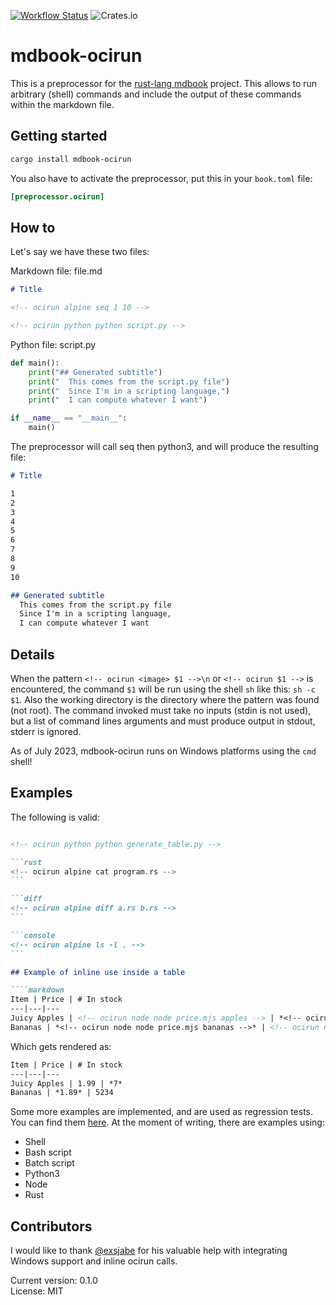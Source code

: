 [![Workflow Status](https://github.com/ettoreleandrotognoli/mdbook-ocirun/actions/workflows/main.yml/badge.svg)](https://github.com/ettoreleandrotognoli/mdbook-ocirun/actions?query=workflow%3A%22main%22)
![Crates.io](https://img.shields.io/crates/l/mdbook-ocirun)

# mdbook-ocirun

This is a preprocessor for the [rust-lang mdbook](https://github.com/rust-lang/mdBook) project. This allows to run arbitrary (shell) commands and include the output of these commands within the markdown file.

## Getting started

```sh
cargo install mdbook-ocirun
```

You also have to activate the preprocessor, put this in your `book.toml` file:

```toml
[preprocessor.ocirun]
```

## How to

Let's say we have these two files:

Markdown file: file.md

```markdown
# Title

<!-- ocirun alpine seq 1 10 -->

<!-- ocirun python python script.py -->

```

Python file: script.py

```python
def main():
    print("## Generated subtitle")
    print("  This comes from the script.py file")
    print("  Since I'm in a scripting language,")
    print("  I can compute whatever I want")

if __name__ == "__main__":
    main()

```

The preprocessor will call seq then python3, and will produce the resulting file:

```markdown
# Title

1
2
3
4
5
6
7
8
9
10

## Generated subtitle
  This comes from the script.py file
  Since I'm in a scripting language,
  I can compute whatever I want


```

## Details

When the pattern `<!-- ocirun <image> $1 -->\n` or `<!-- ocirun $1 -->` is encountered, the command `$1` will be run using the shell `sh` like this: `sh -c $1`.
Also the working directory is the directory where the pattern was found (not root).
The command invoked must take no inputs (stdin is not used), but a list of command lines arguments and must produce output in stdout, stderr is ignored.

As of July 2023, mdbook-ocirun runs on Windows platforms using the `cmd` shell!

## Examples

The following is valid:

````markdown

<!-- ocirun python python generate_table.py -->

```rust
<!-- ocirun alpine cat program.rs -->
```

```diff
<!-- ocirun alpine diff a.rs b.rs -->
```

```console
<!-- ocirun alpine ls -l . -->
```

## Example of inline use inside a table

````markdown
Item | Price | # In stock
---|---|---
Juicy Apples | <!-- ocirun node node price.mjs apples --> | *<!-- ocirun node node quantity.mjs apples  -->*
Bananas | *<!-- ocirun node node price.mjs bananas -->* | <!-- ocirun node node quantity.mjs bananas -->
````

Which gets rendered as:

````markdown
Item | Price | # In stock
---|---|---
Juicy Apples | 1.99 | *7*
Bananas | *1.89* | 5234
````

Some more examples are implemented, and are used as regression tests. You can find them [here](https://github.com/FauconFan/mdbook-ocirun/tree/master/tests/regression/).
At the moment of writing, there are examples using:

- Shell
- Bash script
- Batch script
- Python3
- Node
- Rust

## Contributors

I would like to thank [@exsjabe](https://github.com/exsjabe) for his valuable help with integrating Windows support and inline ocirun calls.

Current version: 0.1.0  
License: MIT
